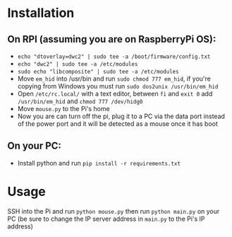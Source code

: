 # Installation
## On RPI (assuming you are on RaspberryPi OS):
- `echo "dtoverlay=dwc2" | sudo tee -a /boot/firmware/config.txt`
- `echo "dwc2" | sudo tee -a /etc/modules`
- `sudo echo "libcomposite" | sudo tee -a /etc/modules`
- Move `em_hid` into /usr/bin and run `sudo chmod 777 em_hid`, if you're copying from Windows you must run `sudo dos2unix /usr/bin/em_hid`
- Open `/etc/rc.local/` with a text editor, between `fi` and `exit 0` add `/usr/bin/em_hid` and `chmod 777 /dev/hidg0`
- Move `mouse.py` to the Pi's home
- Now you are can turn off the pi, plug it to a PC via the data port instead of the power port and it will be detected as a mouse once it has boot
## On your PC:
- Install python and run `pip install -r requirements.txt`

# Usage
SSH into the Pi and run `python mouse.py` then run `python main.py` on your PC (be sure to change the IP server address in `main.py` to the Pi's IP address)
